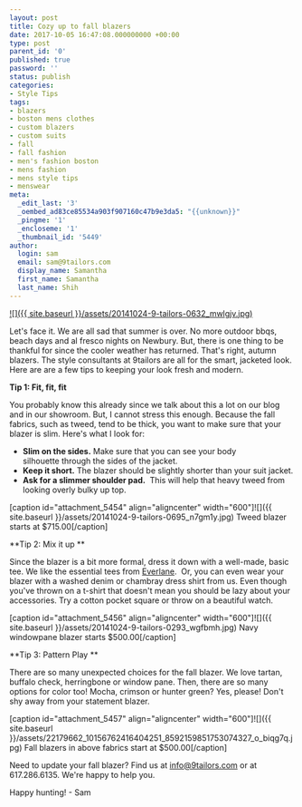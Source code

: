 ```yaml
---
layout: post
title: Cozy up to fall blazers
date: 2017-10-05 16:47:08.000000000 +00:00
type: post
parent_id: '0'
published: true
password: ''
status: publish
categories:
- Style Tips
tags:
- blazers
- boston mens clothes
- custom blazers
- custom suits
- fall
- fall fashion
- men's fashion boston
- mens fashion
- mens style tips
- menswear
meta:
  _edit_last: '3'
  _oembed_ad83ce85534a903f907160c47b9e3da5: "{{unknown}}"
  _pingme: '1'
  _encloseme: '1'
  _thumbnail_id: '5449'
author:
  login: sam
  email: sam@9tailors.com
  display_name: Samantha
  first_name: Samantha
  last_name: Shih
---
```

[![]({{ site.baseurl }}/assets/20141024-9-tailors-0632_mwlgjv.jpg)](http://res.cloudinary.com/l9tl/image/upload/v1507218347/20141024-9-tailors-0432_sgm8e3.jpg)

Let's face it. We are all sad that summer is over. No more outdoor bbqs, beach days and al fresco nights on Newbury. But, there is one thing to be thankful for since the cooler weather has returned. That's right, autumn blazers. The style consultants at 9tailors are all for the smart, jacketed look. Here are are a few tips to keeping your look fresh and modern.

**Tip 1: Fit, fit, fit**

You probably know this already since we talk about this a lot on our blog and in our showroom. But, I cannot stress this enough. Because the fall fabrics, such as tweed, tend to be thick, you want to make sure that your blazer is slim. Here's what I look for:

*   **Slim on the sides.** Make sure that you can see your body silhouette through the sides of the jacket.
*   **Keep it short.** The blazer should be slightly shorter than your suit jacket.
*   **Ask for a slimmer shoulder pad.**  This will help that heavy tweed from looking overly bulky up top.

\[caption id="attachment_5454" align="aligncenter" width="600"\]![]({{ site.baseurl }}/assets/20141024-9-tailors-0695_n7gm1y.jpg) Tweed blazer starts at $715.00\[/caption\]

**Tip 2: Mix it up **

Since the blazer is a bit more formal, dress it down with a well-made, basic tee. We like the essential tees from [Everlane](https://www.everlane.com/).  Or, you can even wear your blazer with a washed denim or chambray dress shirt from us. Even though you've thrown on a t-shirt that doesn't mean you should be lazy about your accessories. Try a cotton pocket square or throw on a beautiful watch.

\[caption id="attachment_5456" align="aligncenter" width="600"\]![]({{ site.baseurl }}/assets/20141024-9-tailors-0293_wgfbmh.jpg) Navy windowpane blazer starts $500.00\[/caption\]

**Tip 3: Pattern Play **

There are so many unexpected choices for the fall blazer. We love tartan, buffalo check, herringbone or window pane. Then, there are so many options for color too! Mocha, crimson or hunter green? Yes, please! Don't shy away from your statement blazer.

\[caption id="attachment_5457" align="aligncenter" width="600"\]![]({{ site.baseurl }}/assets/22179662_10156762416404251_8592159851753074327_o_biqg7q.jpg) Fall blazers in above fabrics start at $500.00\[/caption\]

Need to update your fall blazer? Find us at info@9tailors.com or at 617.286.6135. We're happy to help you.

Happy hunting! - Sam
